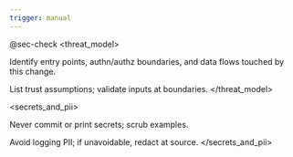 ```yaml
---
trigger: manual
---
```


@sec-check
<threat_model>

Identify entry points, authn/authz boundaries, and data flows touched by this change.

List trust assumptions; validate inputs at boundaries.
</threat_model>

<secrets_and_pii>

Never commit or print secrets; scrub examples.

Avoid logging PII; if unavoidable, redact at source.
</secrets_and_pii>